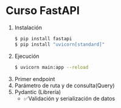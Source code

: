#  Curso FastAPI

1. Instalación
    ```bash
   $ pip install fastapi
   $ pip install "uvicorn[standard]"
    ```
2. Ejecución
    ```bash
    $ uvicorn main:app --reload
    ```
3. Primer endpoint
4. Parámetro de ruta y de consulta(Query)
5. Pydantic (Librería)
   - ✅Validación y serialización de datos